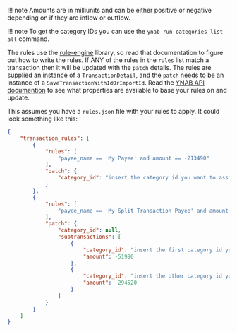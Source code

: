 !!! note
    Amounts are in milliunits and can be either positive or negative depending on if they are inflow or outflow.

!!! note
    To get the category IDs you can use the `ynab run categories list-all` command.

The rules use the [rule-engine](https://zerosteiner.github.io/rule-engine/getting_started.html) library, so read that documentation to figure out how to write the rules. If ANY of the rules in the `rules` list match a transaction then it will be updated with the `patch` details.
The rules are supplied an instance of a `TransactionDetail`, and the `patch` needs to be an instance of a `SaveTransactionWithIdOrImportId`. Read the [YNAB API documention](https://api.ynab.com/v1) to see what properties are available to base your rules on and update.

This assumes you have a `rules.json` file with your rules to apply. It could look something like this:
```json
{
    "transaction_rules": [
        {
            "rules": [
                "payee_name == 'My Payee' and amount == -213490"
            ],
            "patch": {
                "category_id": "insert the category id you want to assign it to here"
            }
        },
        {
            "rules": [
                "payee_name == 'My Split Transaction Payee' and amount == -346500"
            ],
            "patch": {
                "category_id": null,
                "subtransactions": [
                    {
                        "category_id": "insert the first category id you want to assign it to here",
                        "amount": -51980
                    },
                    {
                        "category_id": "insert the other category id you want to assign it to here",
                        "amount": -294520
                    }
                ]
            }
        }
    ]
}
```